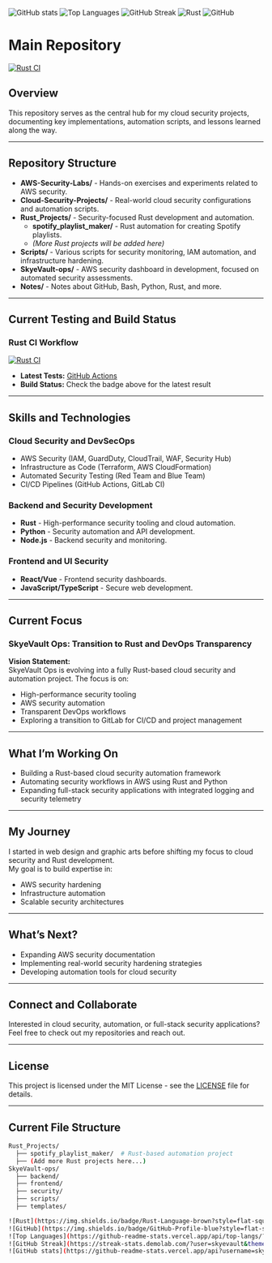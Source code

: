 ![GitHub stats](https://github-readme-stats.vercel.app/api?username=skyevault&show_icons=true&theme=dark)
![Top Languages](https://github-readme-stats.vercel.app/api/top-langs/?username=skyevault&layout=compact&theme=dark)
![GitHub Streak](https://streak-stats.demolab.com/?user=skyevault&theme=dark)
![Rust](https://img.shields.io/badge/Rust-Language-brown?style=flat-square&logo=rust)
![GitHub](https://img.shields.io/badge/GitHub-Profile-blue?style=flat-square&logo=github)


# Main Repository

[![Rust CI](https://github.com/SkyeVault/Main/actions/workflows/ci.yml/badge.svg)](https://github.com/SkyeVault/Main/actions/workflows/ci.yml)

## Overview
This repository serves as the central hub for my cloud security projects, documenting key implementations, automation scripts, and lessons learned along the way.

---

## Repository Structure
- **AWS-Security-Labs/** - Hands-on exercises and experiments related to AWS security.
- **Cloud-Security-Projects/** - Real-world cloud security configurations and automation scripts.
- **Rust_Projects/** - Security-focused Rust development and automation.
  - **spotify_playlist_maker/** - Rust automation for creating Spotify playlists.
  - *(More Rust projects will be added here)*
- **Scripts/** - Various scripts for security monitoring, IAM automation, and infrastructure hardening.
- **SkyeVault-ops/** - AWS security dashboard in development, focused on automated security assessments.
- **Notes/** - Notes about GitHub, Bash, Python, Rust, and more.

---

## Current Testing and Build Status
### Rust CI Workflow
[![Rust CI](https://github.com/SkyeVault/Main/actions/workflows/ci.yml/badge.svg)](https://github.com/SkyeVault/Main/actions/workflows/ci.yml)

- **Latest Tests:** [GitHub Actions](https://github.com/SkyeVault/Main/actions)
- **Build Status:** Check the badge above for the latest result

---

## Skills and Technologies
### Cloud Security and DevSecOps
- AWS Security (IAM, GuardDuty, CloudTrail, WAF, Security Hub)
- Infrastructure as Code (Terraform, AWS CloudFormation)
- Automated Security Testing (Red Team and Blue Team)
- CI/CD Pipelines (GitHub Actions, GitLab CI)

### Backend and Security Development
- **Rust** - High-performance security tooling and cloud automation.
- **Python** - Security automation and API development.
- **Node.js** - Backend security and monitoring.

### Frontend and UI Security
- **React/Vue** - Frontend security dashboards.
- **JavaScript/TypeScript** - Secure web development.

---

## Current Focus
### SkyeVault Ops: Transition to Rust and DevOps Transparency
**Vision Statement:**  
SkyeVault Ops is evolving into a fully Rust-based cloud security and automation project. The focus is on:
- High-performance security tooling
- AWS security automation
- Transparent DevOps workflows
- Exploring a transition to GitLab for CI/CD and project management

---

## What I’m Working On
- Building a Rust-based cloud security automation framework
- Automating security workflows in AWS using Rust and Python
- Expanding full-stack security applications with integrated logging and security telemetry

---

## My Journey
I started in web design and graphic arts before shifting my focus to cloud security and Rust development.  
My goal is to build expertise in:
- AWS security hardening
- Infrastructure automation
- Scalable security architectures

---

## What’s Next?
- Expanding AWS security documentation
- Implementing real-world security hardening strategies
- Developing automation tools for cloud security

---

## Connect and Collaborate
Interested in cloud security, automation, or full-stack security applications?  
Feel free to check out my repositories and reach out.

---

## License
This project is licensed under the MIT License - see the [LICENSE](LICENSE) file for details.

---

## Current File Structure
```sh
Rust_Projects/
  ├── spotify_playlist_maker/  # Rust-based automation project
  ├── (Add more Rust projects here...)
SkyeVault-ops/
  ├── backend/
  ├── frontend/
  ├── security/
  ├── scripts/
  ├── templates/

![Rust](https://img.shields.io/badge/Rust-Language-brown?style=flat-square&logo=rust)
![GitHub](https://img.shields.io/badge/GitHub-Profile-blue?style=flat-square&logo=github)
![Top Languages](https://github-readme-stats.vercel.app/api/top-langs/?username=skyevault&layout=compact&theme=dark)
![GitHub Streak](https://streak-stats.demolab.com/?user=skyevault&theme=dark)
![GitHub stats](https://github-readme-stats.vercel.app/api?username=skyevault&show_icons=true&theme=dark)
